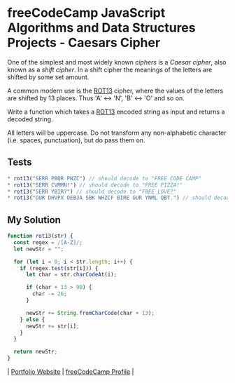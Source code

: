 # freeCodeCamp JavaScript Algorithms and Data Structures Projects - Caesars Cipher

One of the simplest and most widely known _ciphers_ is a _Caesar cipher_, also known as a _shift cipher_. In a shift cipher the meanings of the letters are shifted by some set amount.

A common modern use is the [ROT13](https://en.wikipedia.org/wiki/ROT13) cipher, where the values of the letters are shifted by 13 places. Thus 'A' ↔ 'N', 'B' ↔ 'O' and so on.

Write a function which takes a [ROT13](https://en.wikipedia.org/wiki/ROT13) encoded string as input and returns a decoded string.

All letters will be uppercase. Do not transform any non-alphabetic character (i.e. spaces, punctuation), but do pass them on.

## Tests

```javascript
* rot13("SERR PBQR PNZC") // should decode to "FREE CODE CAMP"
* rot13("SERR CVMMN!") // should decode to "FREE PIZZA!"
* rot13("SERR YBIR?") // should decode to "FREE LOVE?"
* rot13("GUR DHVPX OEBJA SBK WHZCF BIRE GUR YNML QBT.") // should decode to "THE QUICK BROWN FOX JUMPS OVER THE LAZY DOG."
```

## My Solution

```javascript
function rot13(str) {
  const regex = /[A-Z]/;
  let newStr = "";

  for (let i = 0; i < str.length; i++) {
    if (regex.test(str[i])) {
      let char = str.charCodeAt(i);

      if (char + 13 > 90) {
        char -= 26;
      }

      newStr += String.fromCharCode(char + 13);
    } else {
      newStr += str[i];
    }
  }

  return newStr;
}
```

| [Portfolio Website](http://arnoldgelacio.com) | [freeCodeCamp Profile](https://freecodecamp.org/arnoldgelacio) |
